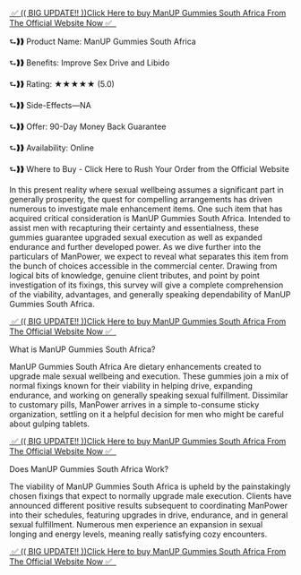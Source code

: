 <a href="https://supplementlife.org/Order-ManUPGummiesSouthAfrica">&nbsp;✅ (( BIG UPDATE!! ))Click Here to buy ManUP Gummies South Africa From The Official Website Now ✅ &nbsp;</a>

 

⮑❱❱ Product Name: ManUP Gummies South Africa

⮑❱❱ Benefits: Improve Sex Drive and Libido

⮑❱❱ Rating: ★★★★★ (5.0)

⮑❱❱ Side-Effects—NA

⮑❱❱ Offer: 90-Day Money Back Guarantee

⮑❱❱ Availability: Online

⮑❱❱ Where to Buy - Click Here to Rush Your Order from the Official Website

 

In this present reality where sexual wellbeing assumes a significant part in generally prosperity, the quest for compelling arrangements has driven numerous to investigate male enhancement items. One such item that has acquired critical consideration is ManUP Gummies South Africa. Intended to assist men with recapturing their certainty and essentialness, these gummies guarantee upgraded sexual execution as well as expanded endurance and further developed power. As we dive further into the particulars of ManPower, we expect to reveal what separates this item from the bunch of choices accessible in the commercial center. Drawing from logical bits of knowledge, genuine client tributes, and point by point investigation of its fixings, this survey will give a complete comprehension of the viability, advantages, and generally speaking dependability of ManUP Gummies South Africa.

 

<a href="https://supplementlife.org/Order-ManUPGummiesSouthAfrica">&nbsp;✅ (( BIG UPDATE!! ))Click Here to buy ManUP Gummies South Africa From The Official Website Now ✅ &nbsp;</a>


What is ManUP Gummies South Africa?

ManUP Gummies South Africa Are dietary enhancements created to upgrade male sexual wellbeing and execution. These gummies join a mix of normal fixings known for their viability in helping drive, expanding endurance, and working on generally speaking sexual fulfillment. Dissimilar to customary pills, ManPower arrives in a simple to-consume sticky organization, settling on it a helpful decision for men who might be careful about gulping tablets.


<a href="https://supplementlife.org/Order-ManUPGummiesSouthAfrica">&nbsp;✅ (( BIG UPDATE!! ))Click Here to buy ManUP Gummies South Africa From The Official Website Now ✅ &nbsp;</a>


Does ManUP Gummies South Africa Work?

The viability of ManUP Gummies South Africa is upheld by the painstakingly chosen fixings that expect to normally upgrade male execution. Clients have announced different positive results subsequent to coordinating ManPower into their schedules, featuring upgrades in drive, endurance, and in general sexual fulfillment. Numerous men experience an expansion in sexual longing and energy levels, meaning really satisfying cozy encounters.


<a href="https://supplementlife.org/Order-ManUPGummiesSouthAfrica">&nbsp;✅ (( BIG UPDATE!! ))Click Here to buy ManUP Gummies South Africa From The Official Website Now ✅ &nbsp;</a>
